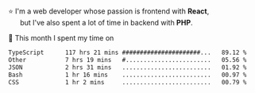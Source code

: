 ⭐ I'm a web developer whose passion is frontend with <b>React</b>,<br/>
&nbsp; &nbsp; &nbsp; but I've also spent a lot of time in backend with <b>PHP</b>.

📅 This month I spent my time on

<!--START_SECTION:waka-->

```txt
TypeScript      117 hrs 21 mins ######################...   89.12 %
Other           7 hrs 19 mins   #........................   05.56 %
JSON            2 hrs 31 mins   .........................   01.92 %
Bash            1 hr 16 mins    .........................   00.97 %
CSS             1 hr 2 mins     .........................   00.79 %
```

<!--END_SECTION:waka-->
